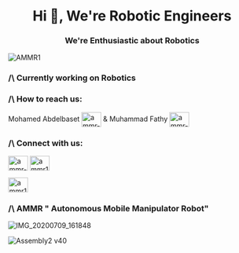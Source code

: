 <h1 align="center">Hi 👋, We're Robotic Engineers</h1>
<h3 align="center">We're Enthusiastic about Robotics</h3>

 ![AMMR1](https://user-images.githubusercontent.com/104705702/166131422-4de5cf84-4146-4017-93de-00fdba66ea4b.jpg)

<h3 align="left">  /\ Currently working on Robotics </h3>

<h3 align="left">  /\ How to reach us: </h3>
<p align="left">
 Mohamed Abdelbaset <a href="https://www.linkedin.com/in/mohamed-abdelbaset-2550aa1b3/" target="blank"><img align="center" src="https://raw.githubusercontent.com/rahuldkjain/github-profile-readme-generator/master/src/images/icons/Social/linked-in-alt.svg" alt="ammr-1" height="30" width="40" /></a>
     &    Muhammad Fathy <a href="//www.linkedin.com/in/muhammad-fathy-606081234/" target="blank"><img align="center" src="https://raw.githubusercontent.com/rahuldkjain/github-profile-readme-generator/master/src/images/icons/Social/linked-in-alt.svg" alt="ammr-1" height="30" width="40" /></a></p>

<h3 align="left"> /\ Connect with us:</h3>
<p align="left">
<a href="https://www.linkedin.com/company/ammr-1" target="blank"><img align="center" src="https://raw.githubusercontent.com/rahuldkjain/github-profile-readme-generator/master/src/images/icons/Social/linked-in-alt.svg" alt="ammr-1" height="30" width="40" /></a>
<a href="https://www.facebook.com/ammr1project" target="blank"><img align="center" src="https://raw.githubusercontent.com/rahuldkjain/github-profile-readme-generator/master/src/images/icons/Social/facebook.svg" alt="ammr1project" height="30" width="40" /></a>
</p>
<a href="https://www.youtube.com/channel/UC_EcgiJCyegxQMMAExldxkQ" target="blank"><img align="center" src="https://raw.githubusercontent.com/rahuldkjain/github-profile-readme-generator/master/src/images/icons/Social/youtube.svg" alt="ammr1project" height="30" width="40" /></a>
</p>


<h3 align="left">/\ AMMR " Autonomous Mobile Manipulator Robot"</h3>


![IMG_20200709_161848](https://user-images.githubusercontent.com/104705702/166131681-046df189-0e7f-4222-9a75-287a9a55f36a.jpg)


![Assembly2 v40](https://user-images.githubusercontent.com/104705702/166131390-bc28ff95-5d0f-4ed3-9f17-10441ce0e36b.png)
